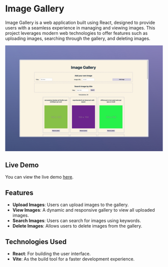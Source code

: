 # Image Gallery

Image Gallery is a web application built using React, designed to provide users with a seamless experience in managing and viewing images. This project leverages modern web technologies to offer features such as uploading images, searching through the gallery, and deleting images.

![image-gallery-react.png](./public/image-gallery.jpeg)

## Live Demo
You can view the live demo [here](https://dummy-image-gallery.netlify.app/).

## Features

- **Upload Images**: Users can upload images to the gallery.
- **View Images**: A dynamic and responsive gallery to view all uploaded images.
- **Search Images**: Users can search for images using keywords.
- **Delete Images**: Allows users to delete images from the gallery.

## Technologies Used

- **React**: For building the user interface.
- **Vite**: As the build tool for a faster development experience.
